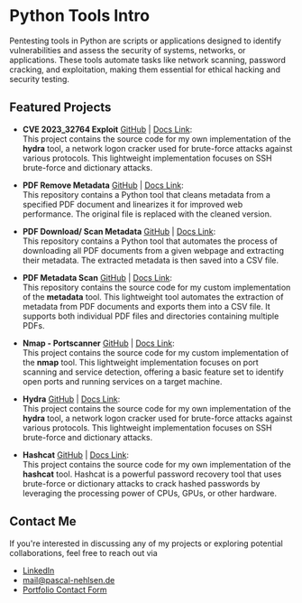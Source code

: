 ﻿---
sidebar_position: 1
---

# Python Tools Intro

Pentesting tools in Python are scripts or applications designed to identify vulnerabilities and assess the security of systems, networks, or applications. These tools automate tasks like network scanning, password cracking, and exploitation, making them essential for ethical hacking and security testing.

## Featured Projects

- **CVE 2023_32764 Exploit** [GitHub](https://github.com/PascalNehlsen/dso-python-tasks/tree/main/module-5/2023_32784_exploit) | [Docs Link](exploit/overview):  
  This project contains the source code for my own implementation of the **hydra** tool, a network logon cracker used for brute-force attacks against various protocols. This lightweight implementation focuses on SSH brute-force and dictionary attacks.

- **PDF Remove Metadata** [GitHub](https://github.com/PascalNehlsen/dso-python-tasks/tree/main/module-5/remove-metadata) | [Docs Link](remove-metadata/overview):  
  This repository contains a Python tool that cleans metadata from a specified PDF document and linearizes it for improved web performance. The original file is replaced with the cleaned version.

- **PDF Download/ Scan Metadata** [GitHub](https://github.com/PascalNehlsen/dso-python-tasks/tree/main/module-5/metascan) | [Docs Link](metascan/overview):  
  This repository contains a Python tool that automates the process of downloading all PDF documents from a given webpage and extracting their metadata. The extracted metadata is then saved into a CSV file.

- **PDF Metadata Scan** [GitHub](https://github.com/PascalNehlsen/dso-python-tasks/tree/main/module-5/metadata) | [Docs Link](metadata/overview):  
  This repository contains the source code for my custom implementation of the **metadata** tool. This lightweight tool automates the extraction of metadata from PDF documents and exports them into a CSV file. It supports both individual PDF files and directories containing multiple PDFs.

- **Nmap - Portscanner** [GitHub](https://github.com/PascalNehlsen/dso-python-tasks/tree/main/module-5/nmap) | [Docs Link](nmap/overview):  
  This project contains the source code for my custom implementation of the **nmap** tool. This lightweight implementation focuses on port scanning and service detection, offering a basic feature set to identify open ports and running services on a target machine.

- **Hydra** [GitHub](https://github.com/PascalNehlsen/dso-python-tasks/tree/main/module-5/hydra) | [Docs Link](hydra/overview):  
  This project contains the source code for my own implementation of the **hydra** tool, a network logon cracker used for brute-force attacks against various protocols. This lightweight implementation focuses on SSH brute-force and dictionary attacks.

- **Hashcat** [GitHub](https://github.com/PascalNehlsen/dso-python-tasks/tree/main/module-5/hashcat) | [Docs Link](hashcat/overview):  
  This project contains the source code for my own implementation of the **hashcat** tool. Hashcat is a powerful password recovery tool that uses brute-force or dictionary attacks to crack hashed passwords by leveraging the processing power of CPUs, GPUs, or other hardware.

## Contact Me

If you're interested in discussing any of my projects or exploring potential collaborations, feel free to reach out via

- [LinkedIn](https://www.linkedin.com/in/pascal-nehlsen)
- [mail@pascal-nehlsen.de](mailto:mail@pascal-nehlsen.de)
- [Portfolio Contact Form](https://pascal-nehlsen.de/)
